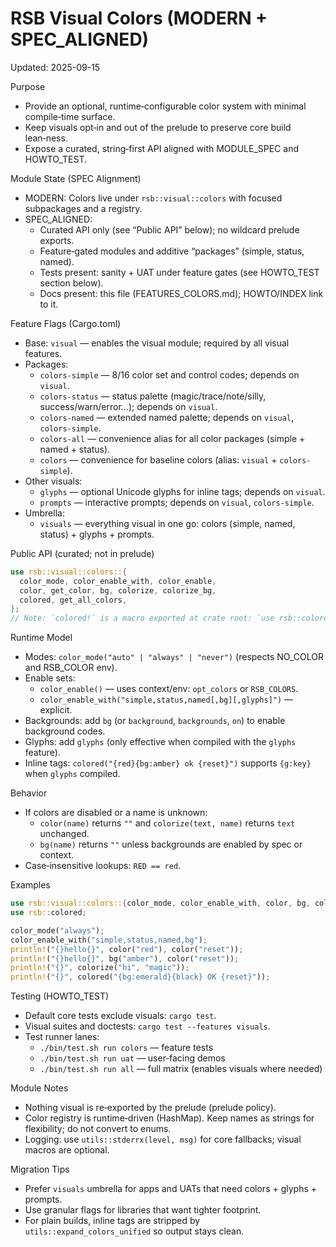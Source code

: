 # RSB Visual Colors (MODERN + SPEC_ALIGNED)

Updated: 2025-09-15

Purpose
- Provide an optional, runtime‑configurable color system with minimal compile‑time surface.
- Keep visuals opt‑in and out of the prelude to preserve core build lean‑ness.
- Expose a curated, string‑first API aligned with MODULE_SPEC and HOWTO_TEST.

Module State (SPEC Alignment)
- MODERN: Colors live under `rsb::visual::colors` with focused subpackages and a registry.
- SPEC_ALIGNED:
  - Curated API only (see “Public API” below); no wildcard prelude exports.
  - Feature‑gated modules and additive “packages” (simple, status, named).
  - Tests present: sanity + UAT under feature gates (see HOWTO_TEST section below).
  - Docs present: this file (FEATURES_COLORS.md); HOWTO/INDEX link to it.

Feature Flags (Cargo.toml)
- Base: `visual` — enables the visual module; required by all visual features.
- Packages:
  - `colors-simple` — 8/16 color set and control codes; depends on `visual`.
  - `colors-status` — status palette (magic/trace/note/silly, success/warn/error…); depends on `visual`.
  - `colors-named` — extended named palette; depends on `visual`, `colors-simple`.
  - `colors-all` — convenience alias for all color packages (simple + named + status).
  - `colors` — convenience for baseline colors (alias: `visual` + `colors-simple`).
- Other visuals:
  - `glyphs` — optional Unicode glyphs for inline tags; depends on `visual`.
  - `prompts` — interactive prompts; depends on `visual`, `colors-simple`.
- Umbrella:
  - `visuals` — everything visual in one go: colors (simple, named, status) + glyphs + prompts.

Public API (curated; not in prelude)
```rust
use rsb::visual::colors::{
  color_mode, color_enable_with, color_enable,
  color, get_color, bg, colorize, colorize_bg,
  colored, get_all_colors,
};
// Note: `colored!` is a macro exported at crate root: `use rsb::colored;`
```

Runtime Model
- Modes: `color_mode("auto" | "always" | "never")` (respects NO_COLOR and RSB_COLOR env).
- Enable sets:
  - `color_enable()` — uses context/env: `opt_colors` or `RSB_COLORS`.
  - `color_enable_with("simple,status,named[,bg][,glyphs]")` — explicit.
- Backgrounds: add `bg` (or `background`, `backgrounds`, `on`) to enable background codes.
- Glyphs: add `glyphs` (only effective when compiled with the `glyphs` feature).
- Inline tags: `colored("{red}{bg:amber} ok {reset}")` supports `{g:key}` when `glyphs` compiled.

Behavior
- If colors are disabled or a name is unknown:
  - `color(name)` returns `""` and `colorize(text, name)` returns `text` unchanged.
  - `bg(name)` returns `""` unless backgrounds are enabled by spec or context.
- Case‑insensitive lookups: `RED == red`.

Examples
```rust
use rsb::visual::colors::{color_mode, color_enable_with, color, bg, colorize};
use rsb::colored;

color_mode("always");
color_enable_with("simple,status,named,bg");
println!("{}hello{}", color("red"), color("reset"));
println!("{}hello{}", bg("amber"), color("reset"));
println!("{}", colorize("hi", "magic"));
println!("{}", colored("{bg:emerald}{black} OK {reset}"));
```

Testing (HOWTO_TEST)
- Default core tests exclude visuals: `cargo test`.
- Visual suites and doctests: `cargo test --features visuals`.
- Test runner lanes:
  - `./bin/test.sh run colors` — feature tests
  - `./bin/test.sh run uat` — user‑facing demos
  - `./bin/test.sh run all` — full matrix (enables visuals where needed)

Module Notes
- Nothing visual is re‑exported by the prelude (prelude policy).
- Color registry is runtime‑driven (HashMap). Keep names as strings for flexibility;
  do not convert to enums.
- Logging: use `utils::stderrx(level, msg)` for core fallbacks; visual macros are optional.

Migration Tips
- Prefer `visuals` umbrella for apps and UATs that need colors + glyphs + prompts.
- Use granular flags for libraries that want tighter footprint.
- For plain builds, inline tags are stripped by `utils::expand_colors_unified` so output stays clean.

